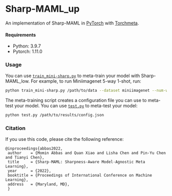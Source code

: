 # Sharp-MAML_up

An implementation of Sharp-MAML in [PyTorch](https://pytorch.org/) with [Torchmeta](https://github.com/tristandeleu/pytorch-meta).

#### Requirements
* Python: 3.9.7
* Pytorch: 1.11.0

### Usage
You can use [`train_mini-sharp.py`](train_mini-sharp.py) to meta-train your model with Sharp-MAML_low. For example, to run Miniimagenet 5-way 1-shot, run:
```bash
python train_mini-sharp.py /path/to/data --dataset miniimagenet --num-ways 5 --num-shots 1 --use-cuda --step-size 0.1 --batch-size 4 --num-workers 8 --num-epochs 600 --output-folder /path/to/results --num-steps 5 --alpha 0.0005
```
The meta-training script creates a configuration file you can use to meta-test your model. You can use [`test.py`](test.py) to meta-test your model:
```bash
python test.py /path/to/results/config.json
```

### Citation
If you use this code, please cite the following reference:
```
@inproceedings{abbas2022,
 author    = {Momin Abbas and Quan Xiao and Lisha Chen and Pin-Yu Chen and Tianyi Chen},
 title     = {Sharp-MAML: Sharpness-Aware Model-Agnostic Meta Learning},
 year      = {2022},
 booktitle = {Proceedings of International Conference on Machine Learning},
 address   = {Maryland, MD},
 }
